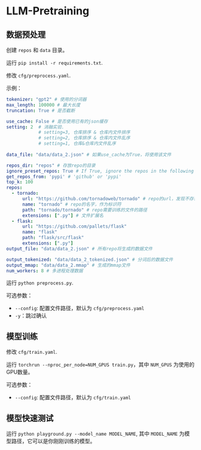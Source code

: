 # LLM-Pretraining

## 数据预处理

创建 `repos` 和 `data` 目录。

运行 `pip install -r requirements.txt`.

修改 `cfg/preprocess.yaml`.

示例：

```yaml
tokenizer: "gpt2" # 使用的分词器
max_length: 100000 # 最大长度
truncation: True # 是否截断

use_cache: False # 是否使用已有的json缓存
setting: 2  # 消融实验. 
            # setting=3, 仓库排序 & 仓库内文件排序
            # setting=2, 仓库排序 & 仓库内文件乱序
            # setting=1, 仓库&仓库内文件乱序
            
data_file: "data/data_2.json" # 如果use_cache为True，将使用该文件

repos_dir: "repos" # 存放repo的目录
ignore_preset_repos: True # If True, ignore the repos in the following list, and get top_k repos
get_repos_from: 'pypi' # 'github' or 'pypi'
top_k: 100
repos:
  - tornado:
      url: "https://github.com/tornadoweb/tornado" # repo的url，发现不存在则clone
      name: "tornado" # repo的名字，作为标识符
      path: "tornado/tornado" # repo需要训练的文件的路径
      extensions: [".py"] # 文件扩展名
  - flask:
      url: "https://github.com/pallets/flask"
      name: "flask"
      path: "flask/src/flask"
      extensions: [".py"]
output_file: "data/data_2.json" # 所有repo将生成的数据文件

output_tokenized: "data/data_2_tokenized.json" # 分词后的数据文件
output_mmap: "data/data_2.mmap" # 生成的mmap文件
num_workers: 8 # 多进程处理数据
```

运行 `python preprocess.py`.

可选参数：
- `--config`: 配置文件路径，默认为 `cfg/preprocess.yaml`
- `-y`：跳过确认

## 模型训练

修改 `cfg/train.yaml`.

运行 `torchrun --nproc_per_node=NUM_GPUS train.py`，其中 `NUM_GPUS` 为使用的GPU数量。

可选参数：
- `--config`: 配置文件路径，默认为 `cfg/train.yaml`

## 模型快速测试

运行 `python playground.py --model_name MODEL_NAME`, 其中 `MODEL_NAME` 为模型路径，它可以是你刚刚训练的模型。